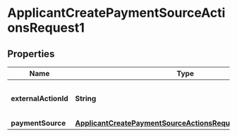 

# ApplicantCreatePaymentSourceActionsRequest1


## Properties

| Name | Type | Description | Notes |
|------------ | ------------- | ------------- | -------------|
|**externalActionId** | **String** | An external identifier for an action. |  [optional] |
|**paymentSource** | [**ApplicantCreatePaymentSourceActionsRequestPaymentSource**](ApplicantCreatePaymentSourceActionsRequestPaymentSource.md) |  |  [optional] |



